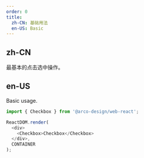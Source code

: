 ```yaml
---
order: 0
title:
  zh-CN: 基础用法
  en-US: Basic
---
```


## zh-CN

最基本的点击选中操作。

## en-US

Basic usage.


```js
import { Checkbox } from '@arco-design/web-react';

ReactDOM.render(
  <div>
    <Checkbox>Checkbox</Checkbox>
  </div>,
  CONTAINER
);
```
